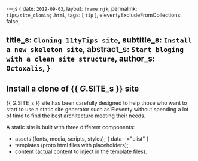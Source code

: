 ---js
{
  date:      `2019-09-03`,
  layout:    `frame.njk`,
  permalink: `tips/site_cloning.html`,
  tags:      [ `tip` ],
  eleventyExcludeFromCollections: false,

  title_s:     `Cloning 11tyTips site`,
  subtitle_s:  `Install a new skeleton site`,
  abstract_s:  `Start bloging with a clean site structure`,
  author_s:    `Octoxalis`,
}
---
[comment]: # (======== Post ========)

## Install a clone of {{ _G_.SITE_s }} site

{{ _G_.SITE_s }} site has been carefully designed to help those who want to start to use a static site generator such as Eleventy without spending a lot of time to find the best architecture meeting their needs.

A static site is built with three different components:
+ assets (fonts, media, scripts, styles);
{ data--="ulist" }
+ templates (proto html files with placeholders);
+ content (actual content to inject in the template files).

[comment]: # (======== Links ========)
